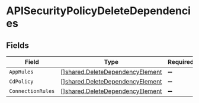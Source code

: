 # APISecurityPolicyDeleteDependencies


## Fields

| Field                                                                                     | Type                                                                                      | Required                                                                                  | Description                                                                               |
| ----------------------------------------------------------------------------------------- | ----------------------------------------------------------------------------------------- | ----------------------------------------------------------------------------------------- | ----------------------------------------------------------------------------------------- |
| `AppRules`                                                                                | [][shared.DeleteDependencyElement](../../../pkg/models/shared/deletedependencyelement.md) | :heavy_minus_sign:                                                                        | N/A                                                                                       |
| `CdPolicy`                                                                                | [][shared.DeleteDependencyElement](../../../pkg/models/shared/deletedependencyelement.md) | :heavy_minus_sign:                                                                        | N/A                                                                                       |
| `ConnectionRules`                                                                         | [][shared.DeleteDependencyElement](../../../pkg/models/shared/deletedependencyelement.md) | :heavy_minus_sign:                                                                        | N/A                                                                                       |